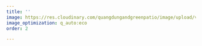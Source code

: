 ```yaml
---
title: ''
image: https://res.cloudinary.com/quangdungandgreenpatio/image/upload/v1575692645/posts/3_ywr9ho.png
image_optimization: q_auto:eco
order: 2

---
```

